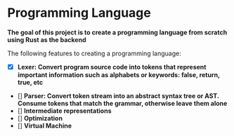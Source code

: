 # Programming Language 
**The goal of this project is to create a programming language from scratch using Rust as the backend**

The following features to creating a programming language:

- [X] **Lexer: Convert program source code into tokens that represent important information such as alphabets or keywords: false, return, true, etc**
- [] **Parser: Convert token stream into an abstract syntax tree or AST. Consume tokens that match the grammar, otherwise leave them alone**
- [] **Intermediate representations**
- [] **Optimization**
- [] **Virtual Machine**





